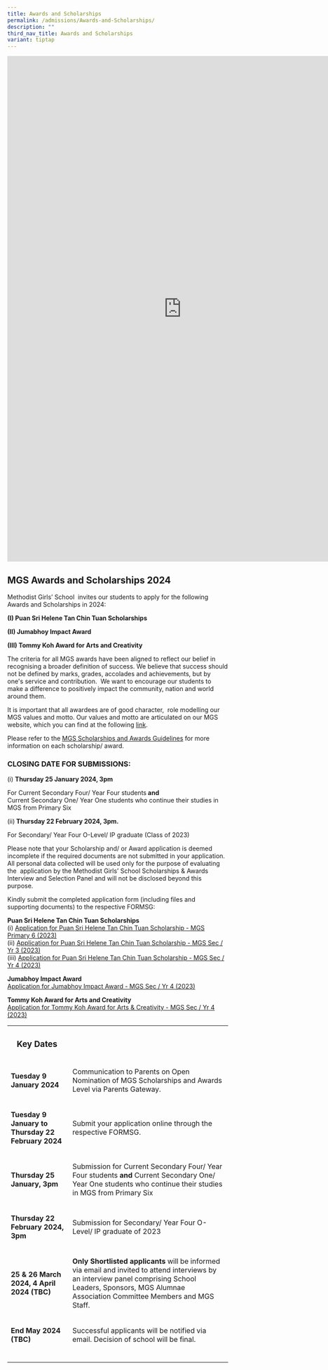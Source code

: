 ```yaml
---
title: Awards and Scholarships
permalink: /admissions/Awards-and-Scholarships/
description: ""
third_nav_title: Awards and Scholarships
variant: tiptap
---
```

<div class="iframe-wrapper">
<iframe height="1152" width="794" allowfullscreen="true" frameborder="0" src="https://docs.google.com/presentation/d/e/2PACX-1vTeUMefEi4BbP-zvpqGFbDWfH3-2V3UVTJa1jz3qFweUxA7eog-q-VvNR2Y3L1jy-aSjQMKfj8lSqLw/embed?start=false&amp;loop=false&amp;delayms=3000"></iframe>
</div>
<h2>MGS Awards and Scholarships 2024</h2>
<p>Methodist Girls’ School&nbsp; invites our students to apply for the following
Awards and Scholarships in 2024:</p>
<p><strong>(I) Puan Sri Helene Tan Chin Tuan Scholarships</strong>
</p>
<p><strong>(II) Jumabhoy Impact Award&nbsp;</strong>
</p>
<p><strong>(III) Tommy Koh Award for Arts and Creativity</strong>
</p>
<p></p>
<p>The criteria for all MGS awards have been aligned to reflect our belief
in recognising a broader definition of success. We believe that success
should not be defined by marks, grades, accolades and achievements, but
by one's service and contribution.&nbsp; We want to encourage our students
to make a difference to positively impact the community, nation and world
around them.</p>
<p>It is important that all awardees are of good character,&nbsp; role modelling
our MGS values and motto. Our values and motto are articulated on our MGS
website, which you can find at the following <a href="https://www.mgs.moe.edu.sg/about-us/our-identity/" rel="noopener noreferrer nofollow" target="_blank">link</a>.&nbsp;</p>
<p>Please refer to the <a href="https://drive.google.com/file/d/1NhQiCjZNvId0aNzn-NmorMQD-QNdCufB/view?usp=drive_link" rel="noopener noreferrer nofollow" target="_blank"><u>MGS Scholarships and Awards Guidelines</u></a> for
more information on each scholarship/ award.</p>
<p></p>
<h3>CLOSING DATE FOR SUBMISSIONS:</h3>
<p>(i) <strong>Thursday 25 January 2024, 3pm&nbsp;</strong>
</p>
<p>For Current Secondary Four/ Year Four students<strong> and&nbsp;</strong> 
<br>Current Secondary One/ Year One students who continue their studies in
MGS from Primary Six</p>
<p></p>
<p>(ii)<strong> Thursday 22 February 2024, 3pm.</strong>&nbsp;</p>
<p>For Secondary/ Year Four O-Level/ IP graduate (Class of 2023)</p>
<p>Please note that your Scholarship and/ or Award application is deemed
incomplete if the required documents are not submitted in your application.
All personal data collected will be used only for the purpose of evaluating
the&nbsp; application by the Methodist Girls’ School Scholarships &amp;
Awards Interview and Selection Panel and will not be disclosed beyond this
purpose.&nbsp;</p>
<p></p>
<p>Kindly submit the completed application form (including files and supporting
documents) to the respective FORMSG:</p>
<p><strong>Puan Sri Helene Tan Chin Tuan Scholarships</strong> 
<br>(i) <a href="https://go.gov.sg/2023mgsp6pshtct" rel="noopener noreferrer nofollow" target="_blank">Application for Puan Sri Helene Tan Chin Tuan Scholarship - MGS Primary 6 (2023)</a> 
<br>(ii) <a href="https://go.gov.sg/2023sy3pshtct" rel="noopener noreferrer nofollow" target="_blank">Application for Puan Sri Helene Tan Chin Tuan Scholarship - MGS Sec / Yr 3 (2023)</a> 
<br>(iii) <a href="https://go.gov.sg/2023sy4pshtct" rel="noopener noreferrer nofollow" target="_blank">Application for Puan Sri Helene Tan Chin Tuan Scholarship - MGS Sec / Yr 4 (2023)</a>
</p>
<p><strong>Jumabhoy Impact Award</strong> 
<br><a href="https://go.gov.sg/2023sy4jumabhoyimpactaward" rel="noopener noreferrer nofollow" target="_blank">Application for Jumabhoy Impact Award - MGS Sec / Yr 4 (2023)</a>
</p>
<p><strong>Tommy Koh Award for Arts and Creativity</strong> 
<br><a href="https://go.gov.sg/2023sy4tommykohawardforartsandcreativity" rel="noopener noreferrer nofollow" target="_blank">Application for Tommy Koh Award for Arts &amp; Creativity - MGS Sec / Yr 4 (2023)</a>
</p>
<p></p>
<table>
<tbody>
<tr>
<th rowspan="1" colspan="1">
<h3>Key Dates&nbsp;</h3>
</th>
<th rowspan="1" colspan="1">
<p></p>
</th>
</tr>
<tr>
<td rowspan="1" colspan="1">
<p><strong>Tuesday 9 January 2024</strong>
</p>
</td>
<td rowspan="1" colspan="1">
<p>Communication to Parents on Open Nomination of MGS Scholarships and Awards
Level via Parents Gateway.&nbsp;</p>
</td>
</tr>
<tr>
<td rowspan="1" colspan="1">
<p><strong>Tuesday 9 January to Thursday 22 February 2024</strong>
</p>
</td>
<td rowspan="1" colspan="1">
<p>Submit your application online through the respective FORMSG.</p>
</td>
</tr>
<tr>
<td rowspan="1" colspan="1">
<p><strong>Thursday 25 January, 3pm&nbsp;</strong>
</p>
</td>
<td rowspan="1" colspan="1">
<p>Submission<strong> </strong>for Current Secondary Four/ Year Four students<strong> and </strong>Current
Secondary One/ Year One students who continue their studies in MGS from
Primary Six</p>
</td>
</tr>
<tr>
<td rowspan="1" colspan="1">
<p><strong>Thursday 22 February 2024, 3pm&nbsp;</strong>
</p>
</td>
<td rowspan="1" colspan="1">
<p>Submission for Secondary/ Year Four O-Level/ IP graduate of 2023</p>
</td>
</tr>
<tr>
<td rowspan="1" colspan="1">
<p><strong>25 &amp; 26 March 2024, 4 April 2024 (TBC)</strong>
</p>
</td>
<td rowspan="1" colspan="1">
<p><strong>Only Shortlisted applicants</strong> will be informed via email
and invited to attend interviews by an interview panel comprising School
Leaders, Sponsors, MGS Alumnae Association Committee Members and MGS Staff.</p>
</td>
</tr>
<tr>
<td rowspan="1" colspan="1">
<p><strong>End May 2024 (TBC)</strong>
</p>
</td>
<td rowspan="1" colspan="1">
<p>Successful applicants will be notified via email. Decision of school will
be final.</p>
</td>
</tr>
<tr>
<td rowspan="1" colspan="1">
<p></p>
</td>
<td rowspan="1" colspan="1">
<p></p>
</td>
</tr>
</tbody>
</table>
<p></p>
<p></p>